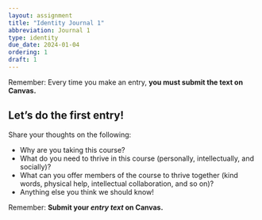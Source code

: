 ```yaml
---
layout: assignment
title: "Identity Journal 1"
abbreviation: Journal 1
type: identity
due_date: 2024-01-04
ordering: 1
draft: 1
---
```


Remember: Every time you make an entry, **you must submit the text on Canvas.**


## Let’s do the first entry!
Share your thoughts on the following:

- Why are you taking this course?
- What do you need to thrive in this course (personally, intellectually, and socially)?
- What can you offer members of the course to thrive together (kind words, physical help, intellectual collaboration, and so on)?
- Anything else you think we should know!

Remember: **Submit your *entry text* on Canvas.**
